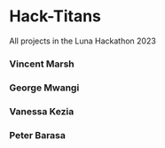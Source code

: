 # Hack-Titans
All projects in the Luna Hackathon 2023
### Vincent Marsh
### George Mwangi
### Vanessa Kezia
### Peter Barasa
